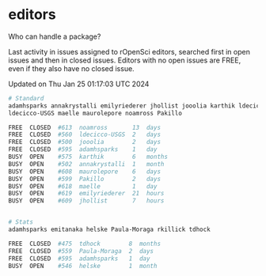 # editors

Who can handle a package?

Last activity in issues assigned to rOpenSci editors, searched first in open
issues and then in closed issues. Editors with no open issues are FREE, even if
they also have no closed issue.


Updated on Thu Jan 25 01:17:03 UTC 2024

```bash
# Standard
adamhsparks annakrystalli emilyriederer jhollist jooolia karthik ldecicco
ldecicco-USGS maelle maurolepore noamross Pakillo

FREE  CLOSED  #613  noamross       13  days
FREE  CLOSED  #560  ldecicco-USGS  2   days
FREE  CLOSED  #500  jooolia        2   days
FREE  CLOSED  #595  adamhsparks    1   day
BUSY  OPEN    #575  karthik        6   months
BUSY  OPEN    #502  annakrystalli  1   month
BUSY  OPEN    #608  maurolepore    6   days
BUSY  OPEN    #599  Pakillo        2   days
BUSY  OPEN    #618  maelle         1   day
BUSY  OPEN    #619  emilyriederer  21  hours
BUSY  OPEN    #609  jhollist       7   hours


# Stats
adamhsparks emitanaka helske Paula-Moraga rkillick tdhock

FREE  CLOSED  #475  tdhock        8  months
FREE  CLOSED  #559  Paula-Moraga  2  days
FREE  CLOSED  #595  adamhsparks   1  day
BUSY  OPEN    #546  helske        1  month
```
